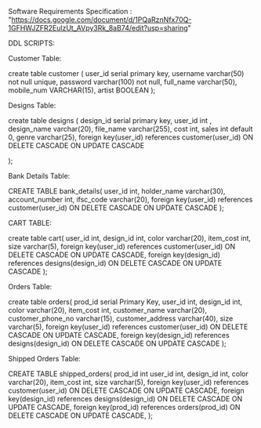 




Software Requirements Specification : "https://docs.google.com/document/d/1PQaRznNfx70Q-1GFHWJZFR2EulzUt_AVpy3Rk_8aB74/edit?usp=sharing"




DDL SCRIPTS:

Customer Table:

create table customer (
	user_id serial primary key,
	username varchar(50) not null unique,
	password varchar(100) not null,
	full_name varchar(50),
	mobile_num VARCHAR(15),
	artist BOOLEAN
);

Designs Table:

create table designs (
	design_id serial primary key,
	user_id int ,
	design_name varchar(20),
	file_name varchar(255),
	cost int,
	sales int default 0,
	genre varchar(25),
	foreign key(user_id) references customer(user_id) ON DELETE CASCADE ON UPDATE CASCADE
	
);

Bank Details Table:

CREATE TABLE bank_details(
	user_id int,
	holder_name varchar(30),
	account_number int,
	ifsc_code varchar(20),
	foreign key(user_id) references customer(user_id) ON DELETE CASCADE ON UPDATE CASCADE
);

CART TABLE:

create table cart(
	user_id int, 
	design_id int, 
	color varchar(20),
	item_cost int,
	size varchar(5),
	foreign key(user_id) references customer(user_id) ON DELETE CASCADE ON UPDATE CASCADE,
	foreign key(design_id) references designs(design_id) ON DELETE CASCADE ON UPDATE CASCADE
);

Orders Table:

create table orders(
	prod_id serial Primary Key,
	user_id int, 
	design_id int, 
	color varchar(20),
	item_cost int,
	customer_name varchar(20), 
	customer_phone_no varchar(15), 
	customer_address varchar(40), 
	size varchar(5),
	foreign key(user_id) references customer(user_id) ON DELETE CASCADE ON UPDATE CASCADE, 
	foreign key(design_id) references designs(design_id) ON DELETE CASCADE ON UPDATE CASCADE
);

Shipped Orders Table:

CREATE TABLE shipped_orders(
	prod_id int
	user_id int, 
	design_id int, 
	color varchar(20),
	item_cost int,
	size varchar(5),
	foreign key(user_id) references customer(user_id) ON DELETE CASCADE ON UPDATE CASCADE, 
	foreign key(design_id) references designs(design_id) ON DELETE CASCADE ON UPDATE CASCADE,
    foreign key(prod_id) references orders(prod_id) ON DELETE CASCADE ON UPDATE CASCADE, 
);

